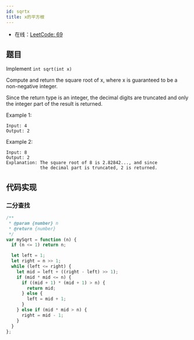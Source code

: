 ```yaml
---
id: sqrtx
title: x的平方根
---
```


- 在线：[LeetCode: 69](https://leetcode.com/problems/sqrtx/)

## 题目

Implement `int sqrt(int x)`

Compute and return the square root of x, where x is guaranteed to be a non-negative integer.

Since the return type is an integer, the decimal digits are truncated and only the integer part of the result is returned.

Example 1:

```text
Input: 4
Output: 2
```

Example 2:

```text
Input: 8
Output: 2
Explanation: The square root of 8 is 2.82842..., and since
             the decimal part is truncated, 2 is returned.
```

## 代码实现

### 二分查找

```js
/**
 * @param {number} n
 * @return {number}
 */
var mySqrt = function (n) {
  if (n <= 1) return n;

  let left = 1;
  let right = n >> 1;
  while (left <= right) {
    let mid = left + ((right - left) >> 1);
    if (mid * mid <= n) {
      if ((mid + 1) * (mid + 1) > n) {
        return mid;
      } else {
        left = mid + 1;
      }
    } else if (mid * mid > n) {
      right = mid - 1;
    }
  }
};
```
